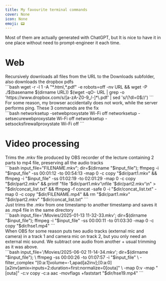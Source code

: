 ```yaml
---
title: My favourite terminal commands
cover: None
icon: None
emoji: 📟
---
```


Most of them are actually generated with ChatGPT, but It is nice to have it in one place without need to prompt-engineer it each time.

# Web

<figcaption>Recursively downloads all files from the URL to the Downloads subfolder, also downloads the dropbox pdfs</figcaption>
```bash
wget -r -l 1 -A "*.html,*.pdf" -e robots=off -nv URL && wget -P ./$(basename $(dirname URL)) $(wget -qO- URL | grep -o 'https://www.dropbox.com/s/[a-zA-Z0-9_/-]*\.pdf' | sed 's/\?dl=0$//')
```

<figcaption>For some reason, my browser accidentally does not work, while the server performs ping. These 3 commands are the fix</figcaption>
```bash
networksetup -setwebproxystate Wi-Fi off
networksetup -setsecurewebproxystate Wi-Fi off
networksetup -setsocksfirewallproxystate Wi-Fi off
```

# Video processing

<figcaption>Trims the .mkv file produced by OBS recorder of the lecture containing 2 parts to mp4 file, preserving all the audio tracks</figcaption>
```bash
input_file="FILENAME.mkv"; dir=$(dirname "$input_file"); ffmpeg -i "$input_file" -ss 00:01:12 -to 00:54:13 -map 0 -c copy "$dir/part1.mkv" && ffmpeg -i "$input_file" -ss 01:02:19 -to 02:01:29 -map 0 -c copy "$dir/part2.mkv" && printf "file '$dir/part1.mkv'\nfile '$dir/part2.mkv'\n" > "$dir/concat_list.txt" && ffmpeg -f concat -safe 0 -i "$dir/concat_list.txt" -map 0 -c copy "$dir/FILENAME.mp4" && rm "$dir/part1.mkv" "$dir/part2.mkv" "$dir/concat_list.txt"
```

<figcaption>Just trims the .mkv from one timestamp to another timestamp and saves it as .mp4 file in the same directory</figcaption>
```bash
input_file='/Movies/2025-01-13 11-32-33.mkv'; dir=$(dirname "$input_file"); ffmpeg -i "$input_file" -ss 00:00:11 -to 01:03:30 -map 0 -c copy "$dir/hse1.mp4"
```

<figcaption>When OBS for some reason puts two audio tracks (external mic and camera) in a track 1 and camera mic on track 2, but you only need an external mic sound. We subtract one audio from another + usual trimming as it was above.</figcaption>
```bash
input_file='/Movies/2025-06-02 11-14-34.mkv'; dir=$(dirname "$input_file"); \
ffmpeg -ss 00:00:26 -to 01:07:57 -i "$input_file" \
-filter_complex "[0:a:1]volume=-1,apad[a2inv];[0:a:0][a2inv]amix=inputs=2:duration=first:normalize=0[outa]" \
-map 0:v -map "[outa]" -c:v copy -c:a aac -movflags +faststart "$dir/hse19.mp4"
```
